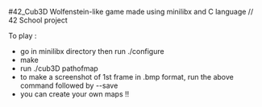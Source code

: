 #42_Cub3D
Wolfenstein-like game made using minilibx and C language // 42 School project

To play :

- go in minilibx directory then run ./configure
- make
- run ./cub3D pathofmap
- to make a screenshot of 1st frame in .bmp format, run the above command followed by --save
- you can create your own maps !!
